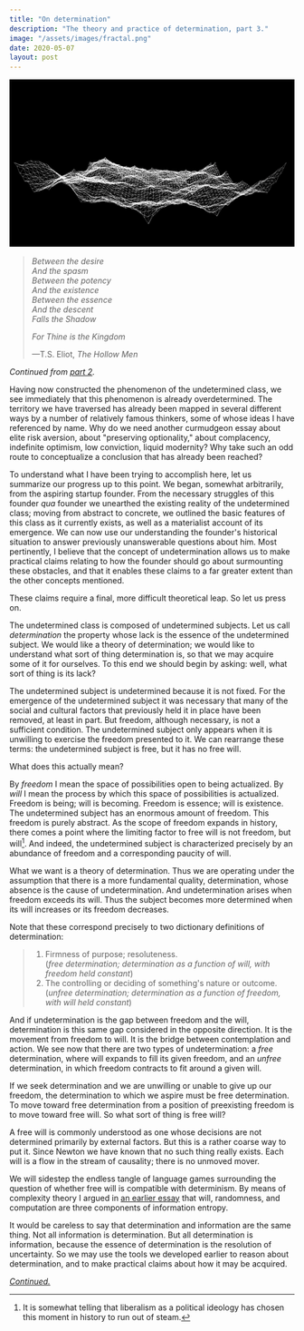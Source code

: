 ```yaml
---
title: "On determination"
description: "The theory and practice of determination, part 3."
image: "/assets/images/fractal.png"
date: 2020-05-07
layout: post
---
```


![](/assets/images/fractal.png)

> _Between the desire_  
> _And the spasm_  
> _Between the potency_  
> _And the existence_  
> _Between the essence_  
> _And the descent_  
> _Falls the Shadow_
>
> _For Thine is the Kingdom_
>
> —T.S. Eliot, _The Hollow Men_

_Continued from [part 2](/2020/04/30/undetermined.html)._

Having now constructed the phenomenon of the undetermined class, we see immediately that this phenomenon is already overdetermined. The territory we have traversed has already been mapped in several different ways by a number of relatively famous thinkers, some of whose ideas I have referenced by name. Why do we need another curmudgeon essay about elite risk aversion, about "preserving optionality," about complacency, indefinite optimism, low conviction, liquid modernity? Why take such an odd route to conceptualize a conclusion that has already been reached?

To understand what I have been trying to accomplish here, let us summarize our progress up to this point. We began, somewhat arbitrarily, from the aspiring startup founder. From the necessary struggles of this founder _qua_ founder we unearthed the existing reality of the undetermined class; moving from abstract to concrete, we outlined the basic features of this class as it currently exists, as well as a materialist account of its emergence. We can now use our understanding the founder's historical situation to answer previously unanswerable questions about him. Most pertinently, I believe that the concept of undetermination allows us to make practical claims relating to how the founder should go about surmounting these obstacles, and that it enables these claims to a far greater extent than the other concepts mentioned.

These claims require a final, more difficult theoretical leap. So let us press on.

The undetermined class is composed of undetermined subjects. Let us call _determination_ the property whose lack is the essence of the undetermined subject. We would like a theory of determination; we would like to understand what sort of thing determination is, so that we may acquire some of it for ourselves. To this end we should begin by asking: well, what sort of thing is its lack?

The undetermined subject is undetermined because it is not fixed. For the emergence of the undetermined subject it was necessary that many of the social and cultural factors that previously held it in place have been removed, at least in part. But freedom, although necessary, is not a sufficient condition. The undetermined subject only appears when it is unwilling to exercise the freedom presented to it. We can rearrange these terms: the undetermined subject is free, but it has no free will.

What does this actually mean?

By _freedom_ I mean the space of possibilities open to being actualized. By _will_ I mean the process by which this space of possibilities is actualized. Freedom is being; will is becoming. Freedom is essence; will is existence. The undetermined subject has an enormous amount of freedom. This freedom is purely abstract. As the scope of freedom expands in history, there comes a point where the limiting factor to free will is not freedom, but will[^libs]. And indeed, the undetermined subject is characterized precisely by an abundance of freedom and a corresponding paucity of will.

[^libs]: It is somewhat telling that liberalism as a political ideology has chosen this moment in history to run out of steam.

What we want is a theory of determination. Thus we are operating under the assumption that there is a more fundamental quality, determination, whose absence is the cause of undetermination. And undetermination arises when freedom exceeds its will. Thus the subject becomes more determined when its will increases or its freedom decreases.

Note that these correspond precisely to two dictionary definitions of determination:

> 1. Firmness of purpose; resoluteness.  
>    (_free determination; determination as a function of will, with freedom held constant_)
> 2. The controlling or deciding of something's nature or outcome.  
>    (_unfree determination; determination as a function of freedom, with will held constant_)

And if undetermination is the gap between freedom and the will, determination is this same gap considered in the opposite direction. It is the movement from freedom to will. It is the bridge between contemplation and action. We see now that there are two types of undetermination: a _free_ determination, where will expands to fill its given freedom, and an _unfree_ determination, in which freedom contracts to fit around a given will.

If we seek determination and we are unwilling or unable to give up our freedom, the determination to which we aspire must be free determination. To move toward free determination from a position of preexisting freedom is to move toward free will. So what sort of thing is free will?

A free will is commonly understood as one whose decisions are not determined primarily by external factors. But this is a rather coarse way to put it. Since Newton we have known that no such thing really exists. Each will is a flow in the stream of causality; there is no unmoved mover.

We will sidestep the endless tangle of language games surrounding the question of whether free will is compatible with determinism. By means of complexity theory I argued in [an earlier essay](/2020/03/31/entropy.html) that will, randomness, and computation are three components of information entropy.

It would be careless to say that determination and information are the same thing. Not all information is determination. But all determination is information, because the essence of determination is the resolution of uncertainty. So we may use the tools we developed earlier to reason about determination, and to make practical claims about how it may be acquired.

_[Continued.](/2020/05/09/praxis.html)_
